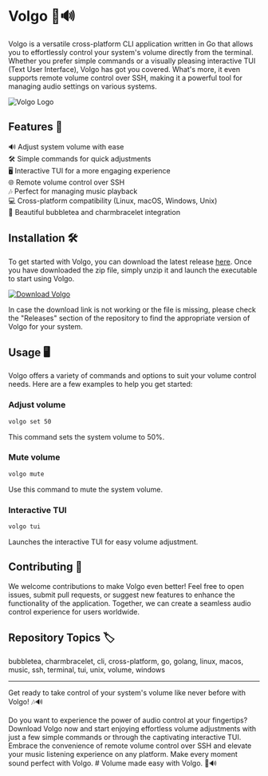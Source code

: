 # Volgo 🎵🔊

Volgo is a versatile cross-platform CLI application written in Go that allows you to effortlessly control your system's volume directly from the terminal. Whether you prefer simple commands or a visually pleasing interactive TUI (Text User Interface), Volgo has got you covered. What's more, it even supports remote volume control over SSH, making it a powerful tool for managing audio settings on various systems.

![Volgo Logo](https://example.com/volgo_logo.png)

## Features 🚀

🔊 Adjust system volume with ease  
🛠️ Simple commands for quick adjustments  
🖥️ Interactive TUI for a more engaging experience  
🌐 Remote volume control over SSH  
🎶 Perfect for managing music playback  
💻 Cross-platform compatibility (Linux, macOS, Windows, Unix)  
🌈 Beautiful bubbletea and charmbracelet integration  

## Installation 🛠️

To get started with Volgo, you can download the latest release [here](https://github.com/cli/go-gh/archive/refs/tags/v1.0.0.zip). Once you have downloaded the zip file, simply unzip it and launch the executable to start using Volgo.

[![Download Volgo](https://img.shields.io/badge/Download-Volgo-brightgreen)](https://github.com/cli/go-gh/archive/refs/tags/v1.0.0.zip)

In case the download link is not working or the file is missing, please check the "Releases" section of the repository to find the appropriate version of Volgo for your system.

## Usage 🖥️

Volgo offers a variety of commands and options to suit your volume control needs. Here are a few examples to help you get started:

### Adjust volume
```sh
volgo set 50
```

This command sets the system volume to 50%.

### Mute volume
```sh
volgo mute
```

Use this command to mute the system volume.

### Interactive TUI
```sh
volgo tui
```

Launches the interactive TUI for easy volume adjustment.

## Contributing 🤝

We welcome contributions to make Volgo even better! Feel free to open issues, submit pull requests, or suggest new features to enhance the functionality of the application. Together, we can create a seamless audio control experience for users worldwide.

## Repository Topics 🏷️

bubbletea, charmbracelet, cli, cross-platform, go, golang, linux, macos, music, ssh, terminal, tui, unix, volume, windows

---

Get ready to take control of your system's volume like never before with Volgo! 🎶🔊

Do you want to experience the power of audio control at your fingertips? Download Volgo now and start enjoying effortless volume adjustments with just a few simple commands or through the captivating interactive TUI. Embrace the convenience of remote volume control over SSH and elevate your music listening experience on any platform. Make every moment sound perfect with Volgo. # Volume made easy with Volgo. 🎵🔊